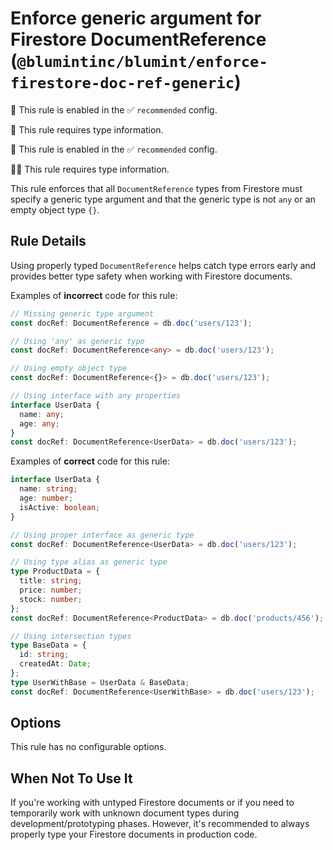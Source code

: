 # Enforce generic argument for Firestore DocumentReference (`@blumintinc/blumint/enforce-firestore-doc-ref-generic`)

💼 This rule is enabled in the ✅ `recommended` config.

💭 This rule requires type information.

<!-- end auto-generated rule header -->

💼 This rule is enabled in the ✅ `recommended` config.

🔧💭 This rule requires type information.

<!-- end auto-generated rule header -->

This rule enforces that all `DocumentReference` types from Firestore must specify a generic type argument and that the generic type is not `any` or an empty object type `{}`.

## Rule Details

Using properly typed `DocumentReference` helps catch type errors early and provides better type safety when working with Firestore documents.

Examples of **incorrect** code for this rule:

```ts
// Missing generic type argument
const docRef: DocumentReference = db.doc('users/123');

// Using 'any' as generic type
const docRef: DocumentReference<any> = db.doc('users/123');

// Using empty object type
const docRef: DocumentReference<{}> = db.doc('users/123');

// Using interface with any properties
interface UserData {
  name: any;
  age: any;
}
const docRef: DocumentReference<UserData> = db.doc('users/123');
```

Examples of **correct** code for this rule:

```ts
interface UserData {
  name: string;
  age: number;
  isActive: boolean;
}

// Using proper interface as generic type
const docRef: DocumentReference<UserData> = db.doc('users/123');

// Using type alias as generic type
type ProductData = {
  title: string;
  price: number;
  stock: number;
};
const docRef: DocumentReference<ProductData> = db.doc('products/456');

// Using intersection types
type BaseData = {
  id: string;
  createdAt: Date;
};
type UserWithBase = UserData & BaseData;
const docRef: DocumentReference<UserWithBase> = db.doc('users/123');
```

## Options

This rule has no configurable options.

## When Not To Use It

If you're working with untyped Firestore documents or if you need to temporarily work with unknown document types during development/prototyping phases. However, it's recommended to always properly type your Firestore documents in production code.
